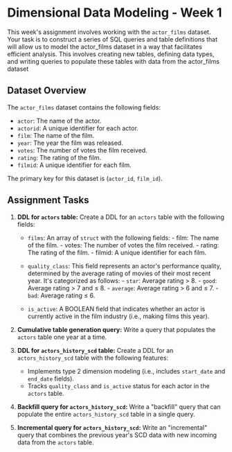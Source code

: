 # Dimensional Data Modeling - Week 1

This week's assignment involves working with the `actor_films` dataset. Your task is to construct a series of SQL queries and table definitions that will allow us to model the actor_films dataset in a way that facilitates efficient analysis. This involves creating new tables, defining data types, and writing queries to populate these tables with data from the actor_films dataset

## Dataset Overview
The `actor_films` dataset contains the following fields:

- `actor`: The name of the actor.
- `actorid`: A unique identifier for each actor.
- `film`: The name of the film.
- `year`: The year the film was released.
- `votes`: The number of votes the film received.
- `rating`: The rating of the film.
- `filmid`: A unique identifier for each film.

The primary key for this dataset is (`actor_id`, `film_id`).

## Assignment Tasks

1. **DDL for `actors` table:** Create a DDL for an `actors` table with the following fields:
    - `films`: An array of `struct` with the following fields:
                - film: The name of the film.
                - votes: The number of votes the film received.
                - rating: The rating of the film.
                - filmid: A unique identifier for each film.

    - `quality_class`: This field represents an actor's performance quality, determined by the average rating of movies of their most recent year. It's categorized as follows:
                - `star`: Average rating > 8.
                - `good`: Average rating > 7 and ≤ 8.
                - `average`: Average rating > 6 and ≤ 7.
                - `bad`: Average rating ≤ 6.
    - `is_active`: A BOOLEAN field that indicates whether an actor is currently active in the film industry (i.e., making films this year).
    
2. **Cumulative table generation query:** Write a query that populates the `actors` table one year at a time.
    
3. **DDL for `actors_history_scd` table:** Create a DDL for an `actors_history_scd` table with the following features:
    - Implements type 2 dimension modeling (i.e., includes `start_date` and `end_date` fields).
    - Tracks `quality_class` and `is_active` status for each actor in the `actors` table.
      
4. **Backfill query for `actors_history_scd`:** Write a "backfill" query that can populate the entire `actors_history_scd` table in a single query.
    
5. **Incremental query for `actors_history_scd`:** Write an "incremental" query that combines the previous year's SCD data with new incoming data from the `actors` table. 
